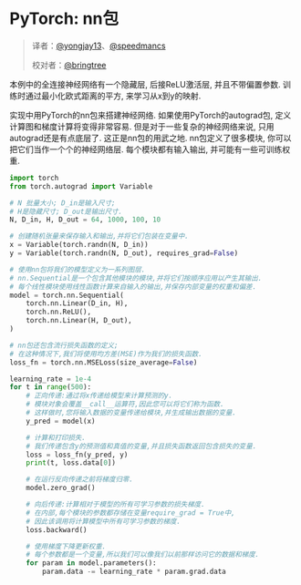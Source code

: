 # PyTorch: nn包

> 译者：[@yongjay13](https://github.com/yongjay13)、[@speedmancs](https://github.com/speedmancs)
> 
> 校对者：[@bringtree](https://github.com/bringtree) 

本例中的全连接神经网络有一个隐藏层, 后接ReLU激活层, 并且不带偏置参数. 训练时通过最小化欧式距离的平方, 来学习从x到y的映射.

实现中用PyTorch的nn包来搭建神经网络. 如果使用PyTorch的autograd包, 定义计算图和梯度计算将变得非常容易. 但是对于一些复杂的神经网络来说, 只用autograd还是有点底层了. 这正是nn包的用武之地. nn包定义了很多模块, 你可以把它们当作一个个的神经网络层. 每个模块都有输入输出, 并可能有一些可训练权重.

```py
import torch
from torch.autograd import Variable

# N 批量大小; D_in是输入尺寸;
# H是隐藏尺寸; D_out是输出尺寸.
N, D_in, H, D_out = 64, 1000, 100, 10

# 创建随机张量来保存输入和输出,并将它们包装在变量中.
x = Variable(torch.randn(N, D_in))
y = Variable(torch.randn(N, D_out), requires_grad=False)

# 使用nn包将我们的模型定义为一系列图层.
# nn.Sequential是一个包含其他模块的模块,并将它们按顺序应用以产生其输出.
# 每个线性模块使用线性函数计算来自输入的输出,并保存内部变量的权重和偏差.
model = torch.nn.Sequential(
    torch.nn.Linear(D_in, H),
    torch.nn.ReLU(),
    torch.nn.Linear(H, D_out),
)

# nn包还包含流行损失函数的定义;
# 在这种情况下,我们将使用均方差(MSE)作为我们的损失函数.
loss_fn = torch.nn.MSELoss(size_average=False)

learning_rate = 1e-4
for t in range(500):
    # 正向传递:通过将x传递给模型来计算预测的y.
    # 模块对象会覆盖__call__运算符,因此您可以将它们称为函数.
    # 这样做时,您将输入数据的变量传递给模块,并生成输出数据的变量.
    y_pred = model(x)

    # 计算和打印损失.
    # 我们传递包含y的预测值和真值的变量,并且损失函数返回包含损失的变量.
    loss = loss_fn(y_pred, y)
    print(t, loss.data[0])

    # 在运行反向传递之前将梯度归零.
    model.zero_grad()

    # 向后传递:计算相对于模型的所有可学习参数的损失梯度.
    # 在内部,每个模块的参数都存储在变量require_grad = True中,
    # 因此该调用将计算模型中所有可学习参数的梯度.
    loss.backward()

    # 使用梯度下降更新权重.
    # 每个参数都是一个变量,所以我们可以像我们以前那样访问它的数据和梯度.
    for param in model.parameters():
        param.data -= learning_rate * param.grad.data

```
